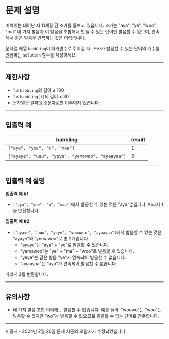 # 문제 설명

머쓱이는 태어난 지 11개월 된 조카를 돌보고 있습니다. 조카는 "aya", "ye", "woo", "ma" 네 가지 발음과 이 발음을 조합해서 만들 수 있는 단어만 발음할 수 있으며, 연속해서 같은 발음을 반복하는 것은 어렵습니다. 

문자열 배열 `babbling`이 매개변수로 주어질 때, 조카가 발음할 수 있는 단어의 개수를 반환하는 `solution` 함수를 작성하세요.

---

## 제한사항

- 1 ≤ `babbling`의 길이 ≤ 100
- 1 ≤ `babbling[i]`의 길이 ≤ 30
- 문자열은 알파벳 소문자로만 이루어져 있습니다.

---

## 입출력 예

| babbling                           | result |
|------------------------------------|--------|
| `["aya", "yee", "u", "maa"]`       | 1      |
| `["ayaye", "uuu", "yeye", "yemawoo", "ayaayaa"]` | 2      |

---

## 입출력 예 설명

**입출력 예 #1**

- `["aya", "yee", "u", "maa"]`에서 발음할 수 있는 것은 "aya"뿐입니다. 따라서 1을 반환합니다.

**입출력 예 #2**

- `["ayaye", "uuu", "yeye", "yemawoo", "ayaayaa"]`에서 발음할 수 있는 것은 "ayaye"와 "yemawoo"로 총 2개입니다.
  - "ayaye"는 "aya" + "ye"로 발음할 수 있습니다.
  - "yemawoo"는 "ye" + "ma" + "woo"로 발음할 수 있습니다.
  - "yeye"는 같은 발음 "ye"가 연속되어 발음할 수 없습니다.
  - "ayaayaa"는 "aya"가 연속되어 발음할 수 없습니다.
  
따라서 2를 반환합니다.

---

## 유의사항

- 네 가지 발음 조합 이외에는 발음할 수 없습니다. 예를 들어, "woowo"는 "woo"는 발음할 수 있지만 "wo"는 발음할 수 없으므로 발음할 수 없는 단어로 간주합니다.

---

※ 공지 - 2024년 2월 20일 문제 지문의 오탈자가 수정되었습니다.
